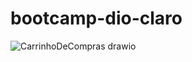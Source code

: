 # bootcamp-dio-claro
![CarrinhoDeCompras drawio](https://github.com/user-attachments/assets/d6e5e6f1-4db6-4815-90f1-bbb0b4db8d2e)
